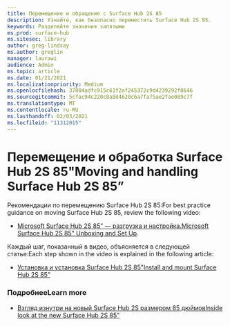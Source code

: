 ```yaml
---
title: Перемещение и обращение с Surface Hub 2S 85
description: Узнайте, как безопасно переместить Surface Hub 2S 85.
keywords: Разделяйте значения запятыми
ms.prod: surface-hub
ms.sitesec: library
author: greg-lindsay
ms.author: greglin
manager: laurawi
audience: Admin
ms.topic: article
ms.date: 01/21/2021
ms.localizationpriority: Medium
ms.openlocfilehash: 37804adfc915c61f2af245372c9d4239292f8646
ms.sourcegitcommit: 5cfac94c220c8a8d4620c6a7fa75ae2fae089c7f
ms.translationtype: MT
ms.contentlocale: ru-RU
ms.lasthandoff: 02/03/2021
ms.locfileid: "11312015"
---
```

# <span data-ttu-id="d01bd-104">Перемещение и обработка Surface Hub 2S 85"</span><span class="sxs-lookup"><span data-stu-id="d01bd-104">Moving and handling Surface Hub 2S 85”</span></span>

<span data-ttu-id="d01bd-105">Рекомендации по перемещению Surface Hub 2S 85:</span><span class="sxs-lookup"><span data-stu-id="d01bd-105">For best practice guidance on moving Surface Hub 2S 85, review the following video:</span></span> 
- <span data-ttu-id="d01bd-106">[Microsoft Surface Hub 2S 85" — разгрузка и настройка.](https://aka.ms/Hub2S85Unboxing)</span><span class="sxs-lookup"><span data-stu-id="d01bd-106">[Microsoft Surface Hub 2S 85" Unboxing and Set Up](https://aka.ms/Hub2S85Unboxing).</span></span> 

<span data-ttu-id="d01bd-107">Каждый шаг, показанный в видео, объясняется в следующей статье:</span><span class="sxs-lookup"><span data-stu-id="d01bd-107">Each step shown in the video is explained in the following article:</span></span>

- [<span data-ttu-id="d01bd-108">Установка и установка Surface Hub 2S 85"</span><span class="sxs-lookup"><span data-stu-id="d01bd-108">Install and mount Surface Hub 2S 85”</span></span>](surface-hub-2s-85-install-mount.md)

### <span data-ttu-id="d01bd-109">Подробнее</span><span class="sxs-lookup"><span data-stu-id="d01bd-109">Learn more</span></span>
- [<span data-ttu-id="d01bd-110">Взгляд изнутри на новый Surface Hub 2S размером 85 дюймов</span><span class="sxs-lookup"><span data-stu-id="d01bd-110">Inside look at the new Surface Hub 2S 85"</span></span>](https://techcommunity.microsoft.com/t5/surface-it-pro-blog/inside-look-at-the-new-surface-hub-2s-85/ba-p/1721773)


